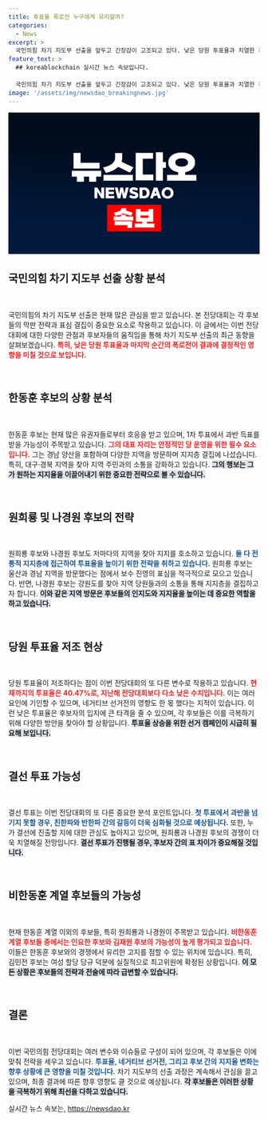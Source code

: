 ```yaml
---
title: 투표율 폭로전 누구에게 유리할까?
categories:
  - News
excerpt: >
  국민의힘 차기 지도부 선출을 앞두고 긴장감이 고조되고 있다. 낮은 당원 투표율과 치열한 후보 간의 대결 구도가 성패를 가를 핵심 요인. 한동훈 후보가 과반을 확보할지 주목된다.
feature_text: >
  ## koreablockchain 실시간 뉴스 속보입니다.

  국민의힘 차기 지도부 선출을 앞두고 긴장감이 고조되고 있다. 낮은 당원 투표율과 치열한 후보 간의 대결 구도가 성패를 가를 핵심 요인. 한동훈 후보가 과반을 확보할지 주목된다.
image: '/assets/img/newsdao_breakingnews.jpg'
---
```


<p><img src="/assets/img/newsdao_breakingnews.jpg" alt="koreablockchain 속보" /></p>

<h2 data-ke-size="size26">국민의힘 차기 지도부 선출 상황 분석</h2>

<p data-ke-size="size16">&nbsp;</p>

<p>국민의힘의 차기 지도부 선출은 현재 많은 관심을 받고 있습니다. 본 전당대회는 각 후보들의 막판 전략과 표심 결집이 중요한 요소로 작용하고 있습니다. 이 글에서는 이번 전당대회에 대한 다양한 관점과 후보자들의 움직임을 통해 차기 지도부 선출의 최근 동향을 살펴보겠습니다. <b><span style="color: #ee2323;">특히, 낮은 당원 투표율과 마지막 순간의 폭로전이 결과에 결정적인 영향을 미칠 것으로 보입니다.</span></b></p>

<p data-ke-size="size16">&nbsp;</p>

<h2 data-ke-size="size26">한동훈 후보의 상황 분석</h2>

<p data-ke-size="size16">&nbsp;</p>

<p>한동훈 후보는 현재 많은 유권자들로부터 호응을 받고 있으며, 1차 투표에서 과반 득표를 받을 가능성이 주목받고 있습니다. <b><span style="color: #ee2323;">그의 대표 자리는 안정적인 당 운영을 위한 필수 요소입니다.</span></b> 그는 경남 양산을 포함하여 다양한 지역을 방문하며 지지층 결집에 나섰습니다. 특히, 대구·경북 지역을 찾아 지역 주민과의 소통을 강화하고 있습니다. <b><span style="background-color: #21538527;">그의 행보는 그가 원하는 지지율을 이끌어내기 위한 중요한 전략으로 볼 수 있습니다.</span></b> </p>

<p data-ke-size="size16">&nbsp;</p>

<h2 data-ke-size="size26">원희룡 및 나경원 후보의 전략</h2>

<p data-ke-size="size16">&nbsp;</p>

<p>원희룡 후보와 나경원 후보도 저마다의 지역을 찾아 지지를 호소하고 있습니다. <b><span style="color: #1a5490;">둘 다 전통적 지지층에 접근하여 투표율을 높이기 위한 전략을 취하고 있습니다.</span></b> 원희룡 후보는 울산과 경남 지역을 방문했다는 점에서 보수 진영의 표심을 적극적으로 모으고 있습니다. 반면, 나경원 후보는 강원도를 찾아 지역 당원들과의 소통을 통해 지지층을 결집하고자 합니다. <b><span style="background-color: #21538527;">이와 같은 지역 방문은 후보들의 인지도와 지지율을 높이는 데 중요한 역할을 하고 있습니다.</span></b></p>

<p data-ke-size="size16">&nbsp;</p>

<h2 data-ke-size="size26">당원 투표율 저조 현상</h2>

<p data-ke-size="size16">&nbsp;</p>

<p>당원 투표율이 저조하다는 점이 이번 전당대회의 또 다른 변수로 작용하고 있습니다. <b><span style="color: #ee2323;">현재까지의 투표율은 40.47%로, 지난해 전당대회보다 다소 낮은 수치입니다.</span></b> 이는 여러 요인에 기인할 수 있으며, 네거티브 선거전의 영향도 한 몫 했다는 지적이 있습니다. 이런 낮은 투표율은 후보자의 입지에 큰 타격을 줄 수 있으며, 각 후보들은 이를 극복하기 위해 다양한 방안을 찾아야 할 상황입니다. <b><span style="background-color: #21538527;">투표율 상승을 위한 선거 캠페인이 시급히 필요해 보입니다.</span></b></p>

<p data-ke-size="size16">&nbsp;</p>

<h2 data-ke-size="size26">결선 투표 가능성</h2>

<p data-ke-size="size16">&nbsp;</p>

<p>결선 투표는 이번 전당대회의 또 다른 중요한 분석 포인트입니다. <b><span style="color: #1a5490;">첫 투표에서 과반을 넘기지 못할 경우, 친한파와 반한파 간의 갈등이 더욱 심화될 것으로 예상됩니다.</span></b> 또한, 누가 결선에 진출할 지에 대한 관심도 높아지고 있으며, 원희룡과 나경원 후보의 경쟁이 더욱 치열해질 전망입니다. <b><span style="background-color: #21538527;">결선 투표가 진행될 경우, 후보자 간의 표 차이가 중요해질 것입니다.</span></b></p>

<p data-ke-size="size16">&nbsp;</p>

<h2 data-ke-size="size26">비한동훈 계열 후보들의 가능성</h2>

<p data-ke-size="size16">&nbsp;</p>

<p>현재 한동훈 계열 이외의 후보들, 특히 원희룡과 나경원이 주목받고 있습니다. <b><span style="color: #ee2323;">비한동훈 계열 후보들 중에서는 인요한 후보와 김재원 후보의 가능성이 높게 평가되고 있습니다.</span></b> 이들은 한동훈 후보와의 경쟁에서 유리한 고지를 점할 수 있는 위치에 있습니다. 특히, 김민전 후보는 여성 할당 당규 덕분에 실질적으로 최고위원에 확정된 상황입니다. <b><span style="background-color: #21538527;">이 모든 상황은 후보들의 전략과 전술에 따라 급변할 수 있습니다.</span></b></p>

<p data-ke-size="size16">&nbsp;</p>

<h2 data-ke-size="size26">결론</h2>

<p data-ke-size="size16">&nbsp;</p>

<p>이번 국민의힘 전당대회는 여러 변수와 이슈들로 구성이 되어 있으며, 각 후보들은 이에 맞춰 전략을 세우고 있습니다. <b><span style="color: #1a5490;">투표율, 네거티브 선거전, 그리고 후보 간의 지지율 변화는 향후 상황에 큰 영향을 미칠 것입니다.</span></b> 차기 지도부의 선출 과정은 계속해서 관심을 끌고 있으며, 최종 결과에 따른 향후 영향도 클 것으로 예상됩니다. <b><span style="background-color: #21538527;">각 후보들은 이러한 상황을 극복하기 위해 최선을 다하고 있습니다.</span></b></p>
실시간 뉴스 속보는, <a href="https://newsdao.kr" rel="dofollow">https://newsdao.kr</a>


